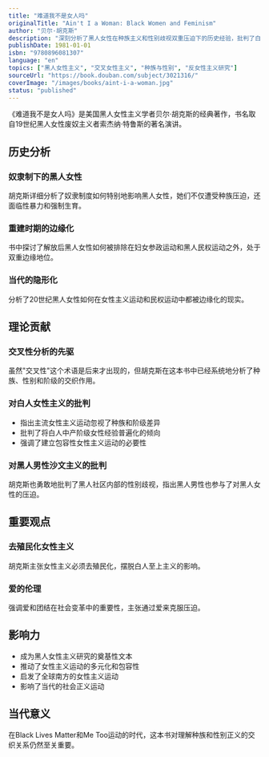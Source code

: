 ```yaml
---
title: "难道我不是女人吗"
originalTitle: "Ain't I a Woman: Black Women and Feminism"
author: "贝尔·胡克斯"
description: "深刻分析了黑人女性在种族主义和性别歧视双重压迫下的历史经验，批判了白人女性主义的局限性。"
publishDate: 1981-01-01
isbn: "9780896081307"
language: "en"
topics: ["黑人女性主义", "交叉女性主义", "种族与性别", "反女性主义研究"]
sourceUrl: "https://book.douban.com/subject/3021316/"
coverImage: "/images/books/aint-i-a-woman.jpg"
status: "published"
---
```


《难道我不是女人吗》是美国黑人女性主义学者贝尔·胡克斯的经典著作，书名取自19世纪黑人女性废奴主义者索杰纳·特鲁斯的著名演讲。

## 历史分析

### 奴隶制下的黑人女性
胡克斯详细分析了奴隶制度如何特别地影响黑人女性，她们不仅遭受种族压迫，还面临性暴力和强制生育。

### 重建时期的边缘化
书中探讨了解放后黑人女性如何被排除在妇女参政运动和黑人民权运动之外，处于双重边缘地位。

### 当代的隐形化
分析了20世纪黑人女性如何在女性主义运动和民权运动中都被边缘化的现实。

## 理论贡献

### 交叉性分析的先驱
虽然"交叉性"这个术语是后来才出现的，但胡克斯在这本书中已经系统地分析了种族、性别和阶级的交织作用。

### 对白人女性主义的批判
- 指出主流女性主义运动忽视了种族和阶级差异
- 批判了将白人中产阶级女性经验普遍化的倾向
- 强调了建立包容性女性主义运动的必要性

### 对黑人男性沙文主义的批判
胡克斯也勇敢地批判了黑人社区内部的性别歧视，指出黑人男性也参与了对黑人女性的压迫。

## 重要观点

### 去殖民化女性主义
胡克斯主张女性主义必须去殖民化，摆脱白人至上主义的影响。

### 爱的伦理
强调爱和团结在社会变革中的重要性，主张通过爱来克服压迫。

## 影响力

- 成为黑人女性主义研究的奠基性文本
- 推动了女性主义运动的多元化和包容性
- 启发了全球南方的女性主义运动
- 影响了当代的社会正义运动

## 当代意义

在Black Lives Matter和Me Too运动的时代，这本书对理解种族和性别正义的交织关系仍然至关重要。